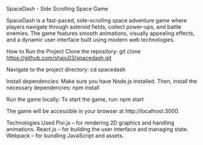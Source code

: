 SpaceDash - Side Scrolling Space Game

SpaceDash is a fast-paced, side-scrolling space adventure game where players navigate through asteroid fields, collect power-ups, and battle enemies. The game features smooth animations, visually appealing effects, and a dynamic user interface built using modern web technologies.

How to Run the Project
Clone the repository:
git clone https://github.com/shaju03/spacedash.git

Navigate to the project directory:
cd spacedash

Install dependencies:
Make sure you have Node.js installed. Then, install the necessary dependencies:
npm install

Run the game locally:
To start the game, run:
npm start

The game will be accessible in your browser at http://localhost:3000.

Technologies Used
Pixi.js – for rendering 2D graphics and handling animations.
React.js – for building the user interface and managing state.
Webpack – for bundling JavaScript and assets.
